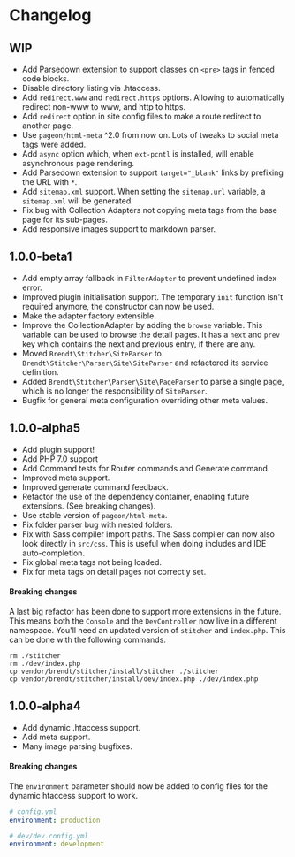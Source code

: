 # Changelog

## WIP

- Add Parsedown extension to support classes on `<pre>` tags in fenced code blocks.
- Disable directory listing via .htaccess.
- Add `redirect.www` and `redirect.https` options. Allowing to automatically redirect non-www to www, and http to https.
- Add `redirect` option in site config files to make a route redirect to another page.
- Use `pageon/html-meta` ^2.0 from now on. Lots of tweaks to social meta tags were added.
- Add `async` option which, when `ext-pcntl` is installed, will enable asynchronous page rendering.
- Add Parsedown extension to support `target="_blank"` links by prefixing the URL with `*`.
- Add `sitemap.xml` support. When setting the `sitemap.url` variable, a `sitemap.xml` will be generated.
- Fix bug with Collection Adapters not copying meta tags from the base page for its sub-pages.
- Add responsive images support to markdown parser.

## 1.0.0-beta1

- Add empty array fallback in `FilterAdapter` to prevent undefined index error.
- Improved plugin initialisation support. The temporary `init` function isn't required anymore, the constructor can now be used.
- Make the adapter factory extensible.
- Improve the CollectionAdapter by adding the `browse` variable. This variable can be used to browse the detail pages. 
 It has a `next` and `prev` key which contains the next and previous entry, if there are any.
- Moved `Brendt\Stitcher\SiteParser` to `Brendt\Stitcher\Parser\Site\SiteParser` and refactored its service definition.
- Added `Brendt\Stitcher\Parser\Site\PageParser` to parse a single page, which is no longer the responsibility of `SiteParser`.
- Bugfix for general meta configuration overriding other meta values.

## 1.0.0-alpha5 

- Add plugin support!
- Add PHP 7.0 support
- Add Command tests for Router commands and Generate command.
- Improved meta support.
- Improved generate command feedback.
- Refactor the use of the dependency container, enabling future extensions. (See breaking changes).
- Use stable version of `pageon/html-meta`.
- Fix folder parser bug with nested folders.
- Fix with Sass compiler import paths. The Sass compiler can now also look directly in `src/css`. 
  This is useful when doing includes and IDE auto-completion.
- Fix global meta tags not being loaded.
- Fix for meta tags on detail pages not correctly set.

#### Breaking changes

A last big refactor has been done to support more extensions in the future. This means both the `Console` and the `DevController`
 now live in a different namespace. You'll need an updated version of `stitcher` and `index.php`. This can be done with the 
 following commands.

```
rm ./stitcher
rm ./dev/index.php
cp vendor/brendt/stitcher/install/stitcher ./stitcher
cp vendor/brendt/stitcher/install/dev/index.php ./dev/index.php
```
 
## 1.0.0-alpha4

- Add dynamic .htaccess support.
- Add meta support.
- Many image parsing bugfixes.

#### Breaking changes

The `environment` parameter should now be added to config files for the dynamic htaccess support to work.

```yaml
# config.yml
environment: production

# dev/dev.config.yml
environment: development
```
